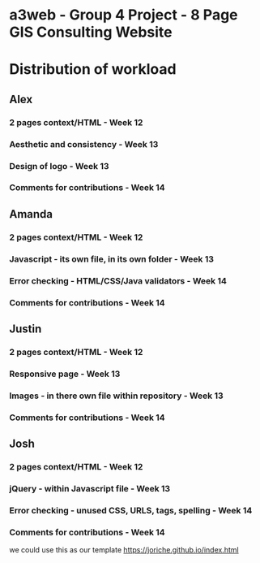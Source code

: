 # a3web - Group 4 Project - 8 Page GIS Consulting Website

# Distribution of workload

## Alex
### 2 pages context/HTML - Week 12
### Aesthetic and consistency - Week 13
### Design of logo - Week 13
### Comments for contributions - Week 14

## Amanda
### 2 pages context/HTML - Week 12
### Javascript - its own file, in its own folder - Week 13
### Error checking - HTML/CSS/Java validators - Week 14
### Comments for contributions - Week 14

## Justin
### 2 pages context/HTML - Week 12
### Responsive page - Week 13
### Images - in there own file within repository - Week 13
### Comments for contributions - Week 14

## Josh
### 2 pages context/HTML - Week 12
### jQuery - within Javascript file - Week 13
### Error checking - unused CSS, URLS, tags, spelling - Week 14
### Comments for contributions - Week 14
we could use this as our template https://joriche.github.io/index.html
